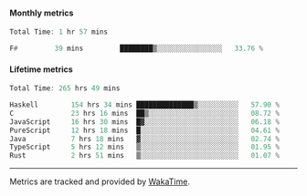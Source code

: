 #### Monthly metrics
<!--START_SECTION:wakamonthly-->

```asm
Total Time: 1 hr 57 mins

F#         39 mins         ████████▒░░░░░░░░░░░░░░░░   33.76 %
```

<!--END_SECTION:wakamonthly-->
#### Lifetime metrics
<!--START_SECTION:wakalifetime-->

```asm
Total Time: 265 hrs 49 mins

Haskell        154 hrs 34 mins ██████████████▒░░░░░░░░░░   57.90 %
C              23 hrs 16 mins  ██▒░░░░░░░░░░░░░░░░░░░░░░   08.72 %
JavaScript     16 hrs 30 mins  █▓░░░░░░░░░░░░░░░░░░░░░░░   06.18 %
PureScript     12 hrs 18 mins  █░░░░░░░░░░░░░░░░░░░░░░░░   04.61 %
Java           7 hrs 18 mins   ▓░░░░░░░░░░░░░░░░░░░░░░░░   02.74 %
TypeScript     5 hrs 12 mins   ▒░░░░░░░░░░░░░░░░░░░░░░░░   01.95 %
Rust           2 hrs 51 mins   ▒░░░░░░░░░░░░░░░░░░░░░░░░   01.07 %
```

<!--END_SECTION:wakalifetime-->

---

Metrics are tracked and provided by [WakaTime](https://github.com/athul/waka-readme).
